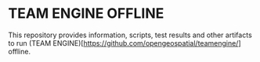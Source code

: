 # TEAM ENGINE OFFLINE 

This repository provides information, scripts, test results and other artifacts to run (TEAM ENGINE)[https://github.com/opengeospatial/teamengine/] offline.